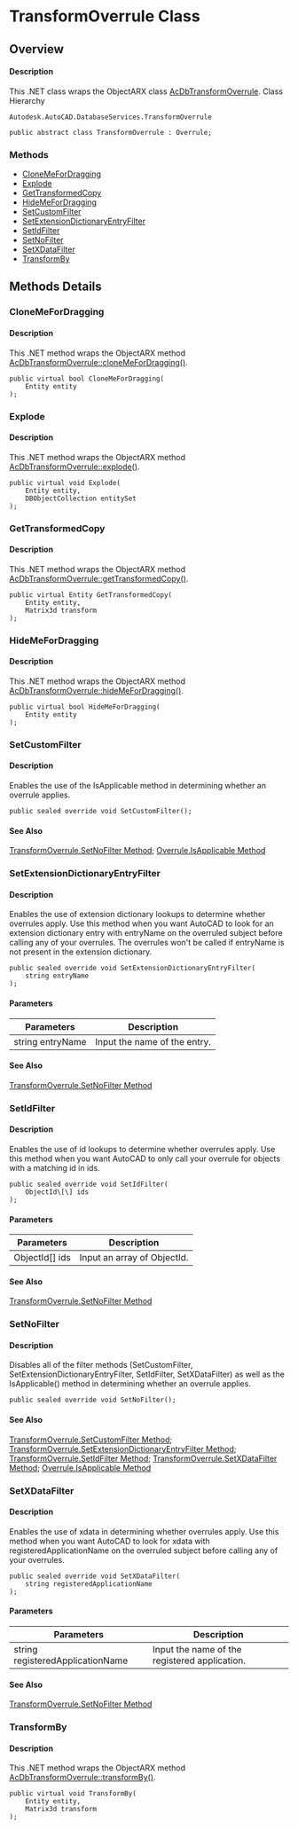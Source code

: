 # TransformOverrule Class

## Overview

#### Description
This .NET class wraps the ObjectARX class [AcDbTransformOverrule](AcDbTransformOverrule.md).
Class Hierarchy
```text
Autodesk.AutoCAD.DatabaseServices.TransformOverrule
```

```text
public abstract class TransformOverrule : Overrule;
```

### Methods

- [CloneMeForDragging](#clonemefordragging)
- [Explode](#explode)
- [GetTransformedCopy](#gettransformedcopy)
- [HideMeForDragging](#hidemefordragging)
- [SetCustomFilter](#setcustomfilter)
- [SetExtensionDictionaryEntryFilter](#setextensiondictionaryentryfilter)
- [SetIdFilter](#setidfilter)
- [SetNoFilter](#setnofilter)
- [SetXDataFilter](#setxdatafilter)
- [TransformBy](#transformby)


## Methods Details

### CloneMeForDragging

#### Description
This .NET method wraps the ObjectARX method [AcDbTransformOverrule::cloneMeForDragging()](AcDbTransformOverrule__cloneMeForDragging@AcDbEntity_.md).
```text
public virtual bool CloneMeForDragging(
    Entity entity
);
```

### Explode

#### Description
This .NET method wraps the ObjectARX method [AcDbTransformOverrule::explode()](AcDbTransformOverrule__explode@AcDbEntity_@AcDbVoidPtrArray_.md).
```text
public virtual void Explode(
    Entity entity, 
    DBObjectCollection entitySet
);
```

### GetTransformedCopy

#### Description
This .NET method wraps the ObjectARX method [AcDbTransformOverrule::getTransformedCopy()](AcDbTransformOverrule__getTransformedCopy@AcDbEntity_@AcGeMatrix3d_@AcDbEntity__.md).
```text
public virtual Entity GetTransformedCopy(
    Entity entity, 
    Matrix3d transform
);
```

### HideMeForDragging

#### Description
This .NET method wraps the ObjectARX method [AcDbTransformOverrule::hideMeForDragging()](AcDbTransformOverrule__hideMeForDragging@AcDbEntity_.md).
```text
public virtual bool HideMeForDragging(
    Entity entity
);
```

### SetCustomFilter

#### Description
Enables the use of the IsApplicable method in determining whether an overrule applies.
```text
public sealed override void SetCustomFilter();
```

#### See Also
[TransformOverrule.SetNoFilter Method](Autodesk_AutoCAD_DatabaseServices_TransformOverrule_SetNoFilter.md); [Overrule.IsApplicable Method](Autodesk_AutoCAD_Runtime_Overrule_IsApplicable@RXObject.md)

### SetExtensionDictionaryEntryFilter

#### Description
Enables the use of extension dictionary lookups to determine whether overrules apply. 
Use this method when you want AutoCAD to look for an extension dictionary entry with entryName on the overruled subject before calling any of your overrules. The overrules won't be called if entryName is not present in the extension dictionary.
```text
public sealed override void SetExtensionDictionaryEntryFilter(
    string entryName
);
```

#### Parameters
| Parameters | Description |
| --- | --- |
| string entryName | Input the name of the entry. |

#### See Also
[TransformOverrule.SetNoFilter Method](Autodesk_AutoCAD_DatabaseServices_TransformOverrule_SetNoFilter.md)

### SetIdFilter

#### Description
Enables the use of id lookups to determine whether overrules apply. 
Use this method when you want AutoCAD to only call your overrule for objects with a matching id in ids.
```text
public sealed override void SetIdFilter(
    ObjectId\[\] ids
);
```

#### Parameters
| Parameters | Description |
| --- | --- |
| ObjectId[] ids | Input an array of ObjectId. |

#### See Also
[TransformOverrule.SetNoFilter Method](Autodesk_AutoCAD_DatabaseServices_TransformOverrule_SetNoFilter.md)

### SetNoFilter

#### Description
Disables all of the filter methods (SetCustomFilter, SetExtensionDictionaryEntryFilter, SetIdFilter, SetXDataFilter) as well as the IsApplicable() method in determining whether an overrule applies.
```text
public sealed override void SetNoFilter();
```

#### See Also
[TransformOverrule.SetCustomFilter Method](Autodesk_AutoCAD_DatabaseServices_TransformOverrule_SetCustomFilter.md); [TransformOverrule.SetExtensionDictionaryEntryFilter Method](Autodesk_AutoCAD_DatabaseServices_TransformOverrule_SetExtensionDictionaryEntryFilter@string.md); [TransformOverrule.SetIdFilter Method](Autodesk_AutoCAD_DatabaseServices_TransformOverrule_SetIdFilter@ObjectId\[\].md); [TransformOverrule.SetXDataFilter Method](Autodesk_AutoCAD_DatabaseServices_TransformOverrule_SetXDataFilter@string.md); [Overrule.IsApplicable Method](Autodesk_AutoCAD_Runtime_Overrule_IsApplicable@RXObject.md)

### SetXDataFilter

#### Description
Enables the use of xdata in determining whether overrules apply. Use this method when you want AutoCAD to look for xdata with registeredApplicationName on the overruled subject before calling any of your overrules.
```text
public sealed override void SetXDataFilter(
    string registeredApplicationName
);
```

#### Parameters
| Parameters | Description |
| --- | --- |
| string registeredApplicationName | Input the name of the registered application. |

#### See Also
[TransformOverrule.SetNoFilter Method](Autodesk_AutoCAD_DatabaseServices_TransformOverrule_SetNoFilter.md)

### TransformBy

#### Description
This .NET method wraps the ObjectARX method [AcDbTransformOverrule::transformBy()](AcDbTransformOverrule__transformBy@AcDbEntity_@AcGeMatrix3d_.md).
```text
public virtual void TransformBy(
    Entity entity, 
    Matrix3d transform
);
```
